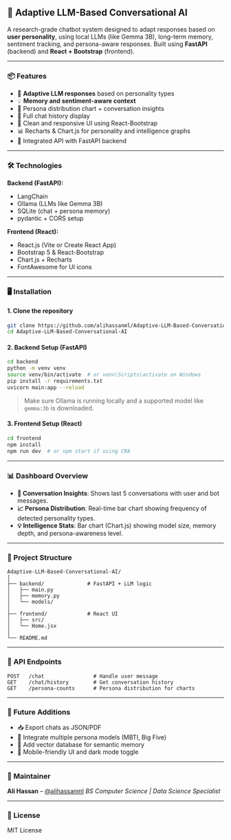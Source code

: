 ## 🚀 Adaptive LLM-Based Conversational AI

A research-grade chatbot system designed to adapt responses based on **user personality**, using local LLMs (like Gemma 3B), long-term memory, sentiment tracking, and persona-aware responses. Built using **FastAPI** (backend) and **React + Bootstrap** (frontend).

<!-- ![screenshot](https://user-images.githubusercontent.com/your-screenshot.png) -->

---

### 📦 Features

* 🔁 **Adaptive LLM responses** based on personality types
* 💡 **Memory and sentiment-aware context**
* 🧠 Persona distribution chart + conversation insights
* 📜 Full chat history display
* 🎨 Clean and responsive UI using React-Bootstrap
* 📊 Recharts & Chart.js for personality and intelligence graphs
* 💬 Integrated API with FastAPI backend

---

### 🛠️ Technologies

**Backend (FastAPI):**

* LangChain
* Ollama (LLMs like Gemma 3B)
* SQLite (chat + persona memory)
* pydantic + CORS setup

**Frontend (React):**

* React.js (Vite or Create React App)
* Bootstrap 5 & React-Bootstrap
* Chart.js + Recharts
* FontAwesome for UI icons

---

### 🖥️ Installation

#### 1. Clone the repository

```bash
git clone https://github.com/alihassanml/Adaptive-LLM-Based-Conversational-AI.git
cd Adaptive-LLM-Based-Conversational-AI
```

#### 2. Backend Setup (FastAPI)

```bash
cd backend
python -m venv venv
source venv/bin/activate  # or venv\Scripts\activate on Windows
pip install -r requirements.txt
uvicorn main:app --reload
```

> Make sure Ollama is running locally and a supported model like `gemma:3b` is downloaded.

#### 3. Frontend Setup (React)

```bash
cd frontend
npm install
npm run dev  # or npm start if using CRA
```

---

### 📊 Dashboard Overview

* **🧠 Conversation Insights**: Shows last 5 conversations with user and bot messages.
* **📈 Persona Distribution**: Real-time bar chart showing frequency of detected personality types.
* **💡 Intelligence Stats**: Bar chart (Chart.js) showing model size, memory depth, and persona-awareness level.

---

### 📁 Project Structure

```
Adaptive-LLM-Based-Conversational-AI/
│
├── backend/              # FastAPI + LLM logic
│   ├── main.py
│   ├── memory.py
│   └── models/
│
├── frontend/             # React UI
│   ├── src/
│   └── Home.jsx
│
└── README.md
```

---

### 🔗 API Endpoints

```http
POST   /chat                # Handle user message
GET    /chat/history        # Get conversation history
GET    /persona-counts      # Persona distribution for charts
```

---

### 🧪 Future Additions

* 📥 Export chats as JSON/PDF
* 🧩 Integrate multiple persona models (MBTI, Big Five)
* 🧠 Add vector database for semantic memory
* 📱 Mobile-friendly UI and dark mode toggle

---

### 🤖 Maintainer

**Ali Hassan** – [@alihassanml](https://github.com/alihassanml)
*BS Computer Science | Data Science Specialist*

---

### 🪪 License

MIT License